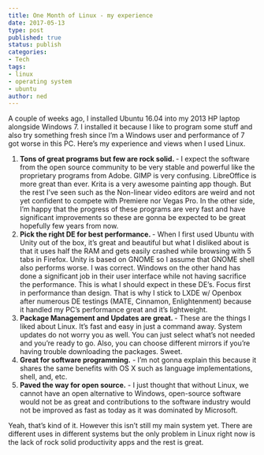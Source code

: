 ```yaml
---
title: One Month of Linux - my experience
date: 2017-05-13
type: post
published: true
status: publish
categories:
- Tech
tags:
- linux
- operating system
- ubuntu
author: ned
---
```

<figure class="tmblr-full"></figure>
<p>A couple of weeks ago, I installed Ubuntu 16.04 into my 2013 HP laptop alongside Windows 7. I installed it because I like to program some stuff and also try something fresh since I’m a Windows user and performance of 7 got worse in this PC. Here’s my experience and views when I used Linux.</p>
<ol>
<li><b>Tons of great programs but few are rock solid. </b>- I expect the software from the open source community to be very stable and powerful like the proprietary programs from Adobe. GIMP is very confusing. LibreOffice is more great than ever. Krita is a very awesome painting app though. But the rest I’ve seen such as the Non-linear video editors are weird and not yet confident to compete with Premiere nor Vegas Pro. In the other side, I’m happy that the progress of these programs are very fast and have significant improvements so these are gonna be expected to be great hopefully few years from now.</li>
<li><b>Pick the right DE for best performance. </b>- When I first used Ubuntu with Unity out of the box, it’s great and beautiful but what I disliked about is that it uses half the RAM and gets easily crashed while browsing with 5 tabs in Firefox. Unity is based on GNOME so I assume that GNOME shell also performs worse. I was correct. Windows on the other hand has done a significant job in their user interface while not having sacrifice the performance. This is what I should expect in these DE’s. Focus first in performance than design. That is why I stick to LXDE w/ Openbox after numerous DE testings (MATE, Cinnamon, Enlightenment) because it handled my PC’s performance great and it’s lightweight.</li>
<li><b>Package Management and Updates are great. </b>- These are the things I liked about Linux. It’s fast and easy in just a command away. System updates do not worry you as well. You can just select what’s not needed and you’re ready to go. Also, you can choose different mirrors if you’re having trouble downloading the packages. Sweet.</li>
<li><b>Great for software programming.</b> - I’m not gonna explain this because it shares the same benefits with OS X such as language implementations, shell, and, etc.</li>
<li><b>Paved the way for open source.</b> - I just thought that without Linux, we cannot have an open alternative to Windows, open-source software would not be as great and contributions to the software industry would not be improved as fast as today as it was dominated by Microsoft.</li>
</ol>
<p>Yeah, that’s kind of it. However this isn’t still my main system yet. There are different uses in different systems but the only problem in Linux right now is the lack of rock solid productivity apps and the rest is great.</p>
